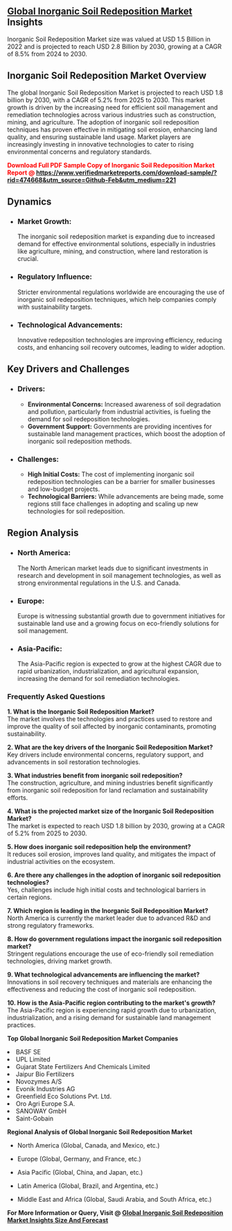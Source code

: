 <h2><a href="https://www.verifiedmarketreports.com/download-sample/?rid=474668&amp;utm_source=Github&amp;utm_medium=221" target="_blank">Global Inorganic Soil Redeposition Market</a> Insights</h2><p>Inorganic Soil Redeposition Market size was valued at USD 1.5 Billion in 2022 and is projected to reach USD 2.8 Billion by 2030, growing at a CAGR of 8.5% from 2024 to 2030.</p><p> <h2>Inorganic Soil Redeposition Market Overview</h2> <p>The global Inorganic Soil Redeposition Market is projected to reach USD 1.8 billion by 2030, with a CAGR of 5.2% from 2025 to 2030. This market growth is driven by the increasing need for efficient soil management and remediation technologies across various industries such as construction, mining, and agriculture. The adoption of inorganic soil redeposition techniques has proven effective in mitigating soil erosion, enhancing land quality, and ensuring sustainable land usage. Market players are increasingly investing in innovative technologies to cater to rising environmental concerns and regulatory standards. </p> <p><b><p><span class=""><span style="color: #ff0000;"><strong>Download Full PDF Sample Copy of Inorganic Soil Redeposition Market Report</strong> @ </span><a href="https://www.verifiedmarketreports.com/download-sample/?rid=474668&amp;utm_source=Github-Feb&amp;utm_medium=221" target="_blank">https://www.verifiedmarketreports.com/download-sample/?rid=474668&amp;utm_source=Github-Feb&amp;utm_medium=221</a></span></p></b></p> <h2>Dynamics</h2> <ul> <li><h3>Market Growth:</h3> The inorganic soil redeposition market is expanding due to increased demand for effective environmental solutions, especially in industries like agriculture, mining, and construction, where land restoration is crucial.</li> <li><h3>Regulatory Influence:</h3> Stricter environmental regulations worldwide are encouraging the use of inorganic soil redeposition techniques, which help companies comply with sustainability targets.</li> <li><h3>Technological Advancements:</h3> Innovative redeposition technologies are improving efficiency, reducing costs, and enhancing soil recovery outcomes, leading to wider adoption.</li> </ul> <h2>Key Drivers and Challenges</h2> <ul> <li><h3>Drivers:</h3> <ul> <li><strong>Environmental Concerns:</strong> Increased awareness of soil degradation and pollution, particularly from industrial activities, is fueling the demand for soil redeposition technologies.</li> <li><strong>Government Support:</strong> Governments are providing incentives for sustainable land management practices, which boost the adoption of inorganic soil redeposition methods.</li> </ul> </li> <li><h3>Challenges:</h3> <ul> <li><strong>High Initial Costs:</strong> The cost of implementing inorganic soil redeposition technologies can be a barrier for smaller businesses and low-budget projects.</li> <li><strong>Technological Barriers:</strong> While advancements are being made, some regions still face challenges in adopting and scaling up new technologies for soil redeposition.</li> </ul> </li> </ul> <h2>Region Analysis</h2> <ul> <li><h3>North America:</h3> The North American market leads due to significant investments in research and development in soil management technologies, as well as strong environmental regulations in the U.S. and Canada.</li> <li><h3>Europe:</h3> Europe is witnessing substantial growth due to government initiatives for sustainable land use and a growing focus on eco-friendly solutions for soil management.</li> <li><h3>Asia-Pacific:</h3> The Asia-Pacific region is expected to grow at the highest CAGR due to rapid urbanization, industrialization, and agricultural expansion, increasing the demand for soil remediation technologies.</li> </ul> <h3>Frequently Asked Questions</h3> <p><strong>1. What is the Inorganic Soil Redeposition Market?</strong><br> The market involves the technologies and practices used to restore and improve the quality of soil affected by inorganic contaminants, promoting sustainability.</p> <p><strong>2. What are the key drivers of the Inorganic Soil Redeposition Market?</strong><br> Key drivers include environmental concerns, regulatory support, and advancements in soil restoration technologies.</p> <p><strong>3. What industries benefit from inorganic soil redeposition?</strong><br> The construction, agriculture, and mining industries benefit significantly from inorganic soil redeposition for land reclamation and sustainability efforts.</p> <p><strong>4. What is the projected market size of the Inorganic Soil Redeposition Market?</strong><br> The market is expected to reach USD 1.8 billion by 2030, growing at a CAGR of 5.2% from 2025 to 2030.</p> <p><strong>5. How does inorganic soil redeposition help the environment?</strong><br> It reduces soil erosion, improves land quality, and mitigates the impact of industrial activities on the ecosystem.</p> <p><strong>6. Are there any challenges in the adoption of inorganic soil redeposition technologies?</strong><br> Yes, challenges include high initial costs and technological barriers in certain regions.</p> <p><strong>7. Which region is leading in the Inorganic Soil Redeposition Market?</strong><br> North America is currently the market leader due to advanced R&D and strong regulatory frameworks.</p> <p><strong>8. How do government regulations impact the inorganic soil redeposition market?</strong><br> Stringent regulations encourage the use of eco-friendly soil remediation technologies, driving market growth.</p> <p><strong>9. What technological advancements are influencing the market?</strong><br> Innovations in soil recovery techniques and materials are enhancing the effectiveness and reducing the cost of inorganic soil redeposition.</p> <p><strong>10. How is the Asia-Pacific region contributing to the market's growth?</strong><br> The Asia-Pacific region is experiencing rapid growth due to urbanization, industrialization, and a rising demand for sustainable land management practices.</p> </p><p><strong>Top Global Inorganic Soil Redeposition Market Companies</strong></p><div data-test-id=""><p><li>BASF SE</li><li> UPL Limited</li><li> Gujarat State Fertilizers And Chemicals Limited</li><li> Jaipur Bio Fertilizers</li><li> Novozymes A/S</li><li> Evonik Industries AG</li><li> Greenfield Eco Solutions Pvt. Ltd.</li><li> Oro Agri Europe S.A.</li><li> SANOWAY GmbH</li><li> Saint-Gobain</li></p><div><strong>Regional Analysis of&nbsp;Global Inorganic Soil Redeposition Market</strong></div><ul><li dir="ltr"><p dir="ltr">North America&nbsp;(Global, Canada, and Mexico, etc.)</p></li><li dir="ltr"><p dir="ltr">Europe (Global, Germany, and France, etc.)</p></li><li dir="ltr"><p dir="ltr">Asia Pacific&nbsp;(Global, China, and Japan, etc.)</p></li><li dir="ltr"><p dir="ltr">Latin America&nbsp;(Global, Brazil, and Argentina, etc.)</p></li><li dir="ltr">Middle East and Africa&nbsp;(Global, Saudi Arabia, and South Africa, etc.)</li></ul><p><strong>For More Information or Query, Visit @&nbsp;</strong><strong><a href="https://www.verifiedmarketreports.com/product/inorganic-soil-redeposition-market/?utm_source=Github&amp;utm_medium=221" target="_blank">Global Inorganic Soil Redeposition Market Insights Size And Forecast</a></strong></p></div>

